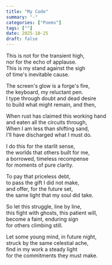 ```yaml
---
title: "My Code"
summary: "-"
categories: ["Poems"]
tags: [""]
date: 2025-10-25
draft: false
---
```


This is not for the transient high,  
nor for the echo of applause.   
This is my stand against the sigh  
of time's inevitable cause.  

The screen's glow is a forge's fire,  
the keyboard, my reluctant pen.  
I type through doubt and dead desire  
to build what might remain, and then,  

When rust has claimed this working hand  
and eaten all the circuits through,  
When I am less than shifting sand,  
I'll have discharged what I must do.  

I do this for the starlit sense,  
the worlds that others built for me,  
a borrowed, timeless recompense  
for moments of pure clarity.  

To pay that priceless debt,  
to pass the gift I did not make,  
and offer, for the future set,  
the same light that my soul did take.  

So let this struggle, line by line,  
this fight with ghosts, this patient will,  
become a faint, enduring sign  
for others climbing still.    

Let some young mind, in future night,  
struck by the same celestial ache,  
find in my work a steady light  
for the commitments they must make.  
 
